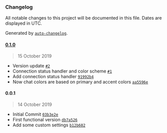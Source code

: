 ### Changelog

All notable changes to this project will be documented in this file. Dates are displayed in UTC.

Generated by [`auto-changelog`](https://github.com/CookPete/auto-changelog).

#### [0.1.0](https://github.com/BeeTech-global/flutter_zendesk_chat/compare/0.0.1...0.1.0)

> 15 October 2019

- Version update [`#2`](https://github.com/BeeTech-global/flutter_zendesk_chat/pull/2)
- Connection status handler and color scheme [`#1`](https://github.com/BeeTech-global/flutter_zendesk_chat/pull/1)
- Add connection status handler [`91992b4`](https://github.com/BeeTech-global/flutter_zendesk_chat/commit/91992b4d4f7aed6d9589bf43aa7944cc888ed247)
- Now chat colors are based on primary and accent colors [`aa5596e`](https://github.com/BeeTech-global/flutter_zendesk_chat/commit/aa5596e5f8c4e2a0aa7d3aa986fa9c67a0b6f761)

#### 0.0.1

> 14 October 2019

- Initial Commit [`03b3e2e`](https://github.com/BeeTech-global/flutter_zendesk_chat/commit/03b3e2e152c722efbd5ed9a92b7e6220e0d14dcf)
- First functional version [`db7a526`](https://github.com/BeeTech-global/flutter_zendesk_chat/commit/db7a5261ce98a1d26810cd105de0251f1725d32e)
- Add some custom settings [`b12b602`](https://github.com/BeeTech-global/flutter_zendesk_chat/commit/b12b6023c84ca111a00268b08fb4a9b5c3e20bff)
